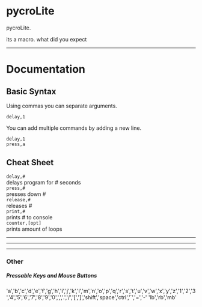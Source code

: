 # pycroLite
pycroLite.
     
its a macro. what did you expect
     
***
     
# Documentation

## Basic Syntax
Using commas you can separate arguments.

`delay,1`

You can add multiple commands by adding a new line.

`delay,1`    
`press,a`

## Cheat Sheet

`delay,#`    
delays program for # seconds    
`press,#`   
presses down #    
`release,#`            
releases #    
`print,#`     
prints # to console    
`counter,[opt]`        
prints amount of loops    

***

***

***


### Other
##### Pressable Keys and Mouse Buttons
'a','b','c','d','e','f','g','h','i','j','k','l','m','n','o','p','q','r','s','t','u','v','w','x','y','z','1','2','3','4','5','6','7','8','9','0',',','.','/','[',']','shift','space','ctrl','`','=','-'
'lb','rb','mb'

